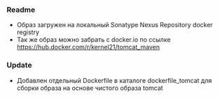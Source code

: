 ### Readme

- Образ загружен на локальный Sonatype Nexus Repository docker registry
- Так же образ можно забрать с docker.io по ссылке https://hub.docker.com/r/kernel21/tomcat_maven

### Update

- Добавлен отдельный Dockerfile в каталоге dockerfile_tomcat для сборки образа на основе чистого образа tomcat

